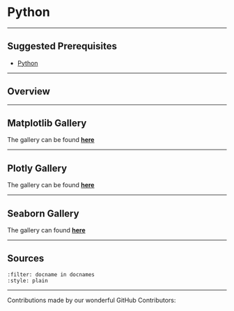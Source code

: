 # Python

---

## Suggested Prerequisites

- [Python](https://makeuseofdata/programming/languages/python/index.html)

---

## Overview

---

## Matplotlib Gallery



The gallery can be found [**here**](https://makeuseofdata.com/visualization/matplotlib/gallery.html)

---

## Plotly Gallery



The gallery can be found [**here**](https://makeuseofdata.com/visualization/plotly/gallery.html)

---

## Seaborn Gallery



The gallery can found [**here**](https://makeuseofdata.com/visualization/seaborn/gallery.html)

---

## Sources

```{bibliography} references.bib
:filter: docname in docnames
:style: plain
```

---

Contributions made by our wonderful GitHub Contributors: 